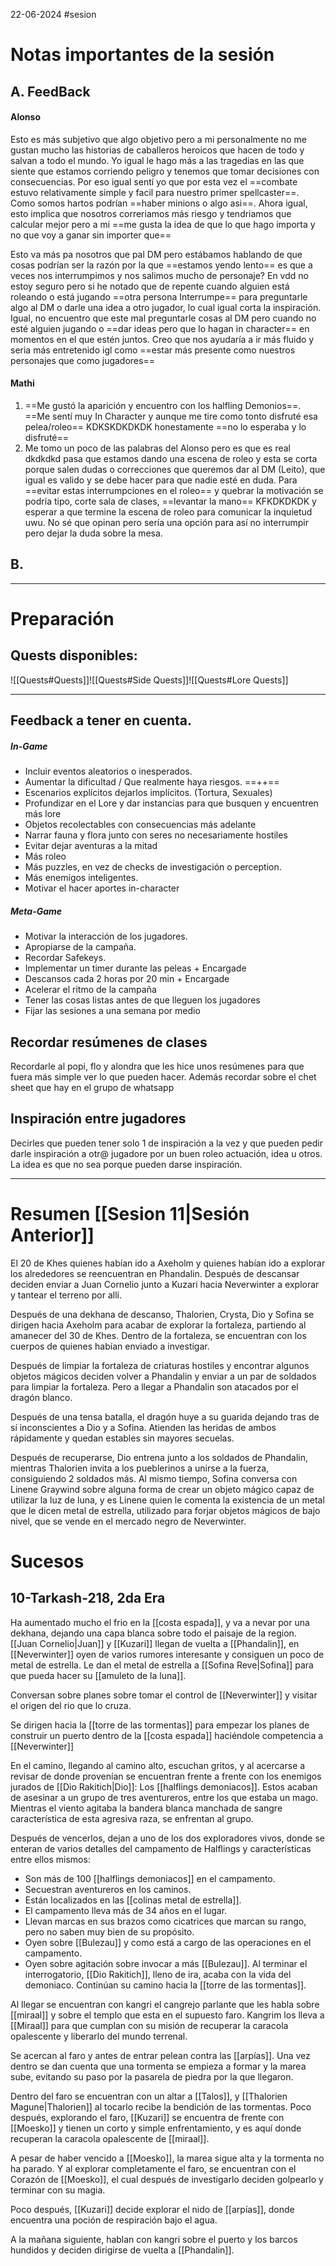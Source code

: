 22-06-2024
#sesion 
# Notas importantes de la sesión
## A. FeedBack
#### Alonso
Esto es más subjetivo que algo objetivo pero a mi personalmente no me gustan mucho las historias de caballeros heroicos que hacen de todo y salvan a todo el mundo. Yo igual le hago más a las tragedias en las que siente que estamos corriendo peligro y tenemos que tomar decisiones con consecuencias. Por eso igual sentí yo que por esta vez el ==combate estuvo relativamente simple y facil para nuestro primer spellcaster==. Como somos hartos podrían ==haber minions o algo asi==. Ahora igual, esto implica que nosotros correriamos más riesgo y tendriamos que calcular mejor pero a mi ==me gusta la idea de que lo que hago importa y no que voy a ganar sin importer que==

Esto va más pa nosotros que pal DM pero estábamos hablando de que cosas podrían ser la razón por la que ==estamos yendo lento== es que a veces nos interrumpimos y nos salimos mucho de personaje?
En vdd no estoy seguro pero si he notado que de repente cuando alguien está roleando o está jugando ==otra persona Interrumpe== para preguntarle algo al DM o darle una idea a otro jugador, lo cual igual corta la inspiración. Igual, no encuentro que este mal preguntarle cosas al DM pero cuando no esté alguien jugando o ==dar ideas pero que lo hagan in character== en momentos en el que estén juntos.
Creo que nos ayudaría a ir más fluido y seria más entretenido igl como ==estar más presente como nuestros personajes que como jugadores==
#### Mathi
1. ==Me gustó la aparición y encuentro con los halfling Demonios==. ==Me sentí muy In Character y aunque me tire como tonto disfruté esa pelea/roleo== KDKSKDKDKDK honestamente ==no lo esperaba y lo disfruté==
2.  Me tomo un poco de las palabras del Alonso pero es que es real dkdkdkd pasa que estamos dando una escena de roleo y esta se corta porque salen dudas o correcciones que queremos dar al DM (Leito), que igual es valido y se debe hacer para que nadie esté en duda. Para ==evitar estas interrumpciones en el roleo== y quebrar la motivación se podría tipo, corte sala de clases, ==levantar la mano== KFKDKDKDK y esperar a que termine la escena de roleo para comunicar la inquietud uwu. No sé que opinan pero sería una opción para así no interrumpir pero dejar la duda sobre la mesa.
## B. 
***
# Preparación
## Quests disponibles:
![[Quests#Quests]]![[Quests#Side Quests]]![[Quests#Lore Quests]]
***
## Feedback a tener en cuenta.
##### In-Game
- Incluir eventos aleatorios o inesperados.
- Aumentar la dificultad / Que realmente haya riesgos. ==++==
- Escenarios explícitos dejarlos implícitos. (Tortura, Sexuales)
- Profundizar en el Lore y dar instancias para que busquen y encuentren más lore
- Objetos recolectables con consecuencias más adelante
- Narrar fauna y flora junto con seres no necesariamente hostiles
- Evitar dejar aventuras a la mitad
- Más roleo
- Más puzzles, en vez de checks de investigación o perception.
- Más enemigos inteligentes.
- Motivar el hacer aportes in-character
##### Meta-Game
- Motivar la interacción de los jugadores.
- Apropiarse de la campaña.
- Recordar Safekeys.
- Implementar un timer durante las peleas + Encargade
- Descansos cada 2 horas por 20 min + Encargade
- Acelerar el ritmo de la campaña
- Tener las cosas listas antes de que lleguen los jugadores
- Fijar las sesiones a una semana por medio
## Recordar resúmenes de clases
Recordarle al popi, flo y alondra que les hice unos resúmenes para que fuera más simple ver lo que pueden hacer.
Además recordar sobre el chet sheet que hay en el grupo de whatsapp
## Inspiración entre jugadores
Decirles que pueden tener solo 1 de inspiración a la vez y que pueden pedir darle inspiración a otr@ jugadore por un buen roleo actuación, idea u otros. La idea es que no sea porque pueden darse inspiración.

***
# Resumen [[Sesion 11|Sesión Anterior]]
El 20 de Khes quienes habían ido a Axeholm y quienes habían ido a explorar los alrededores se reencuentran en Phandalin. Después de descansar deciden enviar a Juan Cornelio junto a Kuzari hacia Neverwinter a explorar y tantear el terreno por allí.

Después de una dekhana de descanso, Thalorien, Crysta, Dio y Sofina se dirigen hacia Axeholm para acabar de explorar la fortaleza, partiendo al amanecer del 30 de Khes. Dentro de la fortaleza, se encuentran con los cuerpos de quienes habían enviado a investigar.

Después de limpiar la fortaleza de criaturas hostiles y encontrar algunos objetos mágicos deciden volver a Phandalin y enviar a un par de soldados para limpiar la fortaleza. Pero a llegar a Phandalin son atacados por el dragón blanco.

Después de una tensa batalla, el dragón huye a su guarida dejando tras de sí inconscientes a Dio y a Sofina. Atienden las heridas de ambos rápidamente y quedan estables sin mayores secuelas.

Después de recuperarse, Dio entrena junto a los soldados de Phandalin, mientras Thalorien invita a los pueblerinos a unirse a la fuerza, consiguiendo 2 soldados más. Al mismo tiempo, Sofina conversa con Linene Graywind sobre alguna forma de crear un objeto mágico capaz de utilizar la luz de luna, y es Linene quien le comenta la existencia de un metal que le dicen metal de estrella, utilizado para forjar objetos mágicos de bajo nivel, que se vende en el mercado negro de Neverwinter. 
# Sucesos
## 10-Tarkash-218, 2da Era
Ha aumentado mucho el frio en la [[costa espada]], y va a nevar por una dekhana, dejando una capa blanca sobre todo el paisaje de la region.
[[Juan Cornelio|Juan]] y [[Kuzari]] llegan de vuelta a [[Phandalin]], en [[Neverwinter]] oyen de varios rumores interesante y consiguen un poco de metal de estrella.
Le dan el metal de estrella a [[Sofina Reve|Sofina]] para que pueda hacer su [[amuleto de la luna]].

Conversan sobre planes sobre tomar el control de [[Neverwinter]] y visitar el origen del rio que lo cruza.

Se dirigen hacia la [[torre de las tormentas]] para empezar los planes de construir un puerto dentro de la [[costa espada]] haciéndole competencia a [[Neverwinter]]

En el camino, llegando al camino alto, escuchan gritos, y al acercarse a revisar de donde provenían se encuentran frente a frente con los enemigos jurados de [[Dio Rakitich|Dio]]: Los [[halflings demoniacos]]. Estos acaban de asesinar a un grupo de tres aventureros, entre los que estaba un mago. Mientras el viento agitaba la bandera blanca manchada de sangre característica de esta agresiva raza, se enfrentan al grupo. 

Después de vencerlos, dejan a uno de los dos exploradores vivos, donde se enteran de varios detalles del campamento de Halflings y características entre ellos mismos:
+ Son más de 100 [[halflings demoniacos]] en el campamento.
+ Secuestran aventureros en los caminos.
+ Están localizados en las [[colinas metal de estrella]].
+ El campamento lleva más de 34 años en el lugar.
+ Llevan marcas en sus brazos como cicatrices que marcan su rango, pero no saben muy bien de su propósito.
+ Oyen sobre [[Bulezau]] y como está a cargo de las operaciones en el campamento.
+ Oyen sobre agitación sobre invocar a más [[Bulezau]].
Al terminar el interrogatorio, [[Dio Rakitich]], lleno de ira, acaba con la vida del demoniaco. Continúan su camino hacia la [[torre de las tormentas]].

Al llegar se encuentran con kangri el cangrejo parlante que les habla sobre [[miraal]] y sobre el templo que esta en el supuesto faro. Kangrim los lleva a [[Miraal]] para que cumplan con su misión de recuperar la caracola opalescente y liberarlo del mundo terrenal.

Se acercan al faro y antes de entrar pelean contra las [[arpías]]. Una vez dentro se dan cuenta que una tormenta se empieza a formar y la marea sube, evitando su paso por la pasarela de piedra por la que llegaron.

Dentro del faro se encuentran con un altar a [[Talos]], y [[Thalorien Magune|Thalorien]] al tocarlo recibe la bendición de las tormentas. Poco después, explorando el faro, [[Kuzari]] se encuentra de frente con [[Moesko]] y tienen un corto y simple enfrentamiento, y es aquí donde recuperan la caracola opalescente de [[miraal]]. 

A pesar de haber vencido a [[Moesko]], la marea sigue alta y la tormenta no ha parado. Y al explorar completamente el faro, se encuentran con el Corazón de [[Moesko]], el cual después de investigarlo deciden golpearlo y terminar con su magia.

Poco después, [[Kuzari]] decide explorar el nido de [[arpías]], donde encuentra una poción de respiración bajo el agua.

A la mañana siguiente, hablan con kangri sobre el puerto y los barcos hundidos y deciden dirigirse de vuelta a [[Phandalin]].